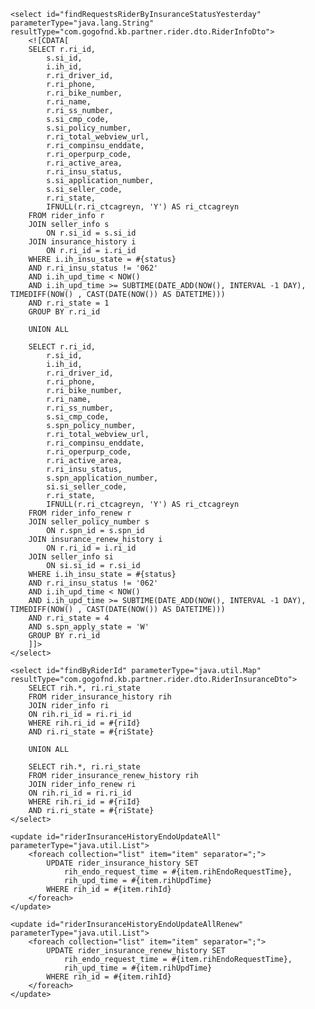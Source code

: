     <select id="findRequestsRiderByInsuranceStatusYesterday" parameterType="java.lang.String" resultType="com.gogofnd.kb.partner.rider.dto.RiderInfoDto">
        <![CDATA[
        SELECT r.ri_id,
            s.si_id,
            i.ih_id,
            r.ri_driver_id,
            r.ri_phone,
            r.ri_bike_number,
            r.ri_name,
            r.ri_ss_number,
            s.si_cmp_code,
            s.si_policy_number,
            r.ri_total_webview_url,
            r.ri_compinsu_enddate,
            r.ri_operpurp_code,
            r.ri_active_area,
            r.ri_insu_status,
            s.si_application_number,
            s.si_seller_code,
            r.ri_state,
            IFNULL(r.ri_ctcagreyn, 'Y') AS ri_ctcagreyn
        FROM rider_info r
        JOIN seller_info s
            ON r.si_id = s.si_id
        JOIN insurance_history i
            ON r.ri_id = i.ri_id
        WHERE i.ih_insu_state = #{status}
        AND r.ri_insu_status != '062'
        AND i.ih_upd_time < NOW()
        AND i.ih_upd_time >= SUBTIME(DATE_ADD(NOW(), INTERVAL -1 DAY), TIMEDIFF(NOW() , CAST(DATE(NOW()) AS DATETIME)))
        AND r.ri_state = 1
        GROUP BY r.ri_id

        UNION ALL

        SELECT r.ri_id,
            r.si_id,
            i.ih_id,
            r.ri_driver_id,
            r.ri_phone,
            r.ri_bike_number,
            r.ri_name,
            r.ri_ss_number,
            s.si_cmp_code,
            s.spn_policy_number,
            r.ri_total_webview_url,
            r.ri_compinsu_enddate,
            r.ri_operpurp_code,
            r.ri_active_area,
            r.ri_insu_status,
            s.spn_application_number,
            si.si_seller_code,
            r.ri_state,
            IFNULL(r.ri_ctcagreyn, 'Y') AS ri_ctcagreyn
        FROM rider_info_renew r
        JOIN seller_policy_number s
            ON r.spn_id = s.spn_id
        JOIN insurance_renew_history i
            ON r.ri_id = i.ri_id
        JOIN seller_info si
        	ON si.si_id = r.si_id
        WHERE i.ih_insu_state = #{status}
        AND r.ri_insu_status != '062'
        AND i.ih_upd_time < NOW()
        AND i.ih_upd_time >= SUBTIME(DATE_ADD(NOW(), INTERVAL -1 DAY), TIMEDIFF(NOW() , CAST(DATE(NOW()) AS DATETIME)))
        AND r.ri_state = 4
        AND s.spn_apply_state = 'W'
        GROUP BY r.ri_id
        ]]>
    </select>

    <select id="findByRiderId" parameterType="java.util.Map" resultType="com.gogofnd.kb.partner.rider.dto.RiderInsuranceDto">
        SELECT rih.*, ri.ri_state
        FROM rider_insurance_history rih
        JOIN rider_info ri
        ON rih.ri_id = ri.ri_id
        WHERE rih.ri_id = #{riId}
        AND ri.ri_state = #{riState}

        UNION ALL

        SELECT rih.*, ri.ri_state
        FROM rider_insurance_renew_history rih
        JOIN rider_info_renew ri
        ON rih.ri_id = ri.ri_id
        WHERE rih.ri_id = #{riId}
        AND ri.ri_state = #{riState}
    </select>

    <update id="riderInsuranceHistoryEndoUpdateAll" parameterType="java.util.List">
        <foreach collection="list" item="item" separator=";">
            UPDATE rider_insurance_history SET
                rih_endo_request_time = #{item.rihEndoRequestTime},
                rih_upd_time = #{item.rihUpdTime}
            WHERE rih_id = #{item.rihId}
        </foreach>
    </update>

    <update id="riderInsuranceHistoryEndoUpdateAllRenew" parameterType="java.util.List">
        <foreach collection="list" item="item" separator=";">
            UPDATE rider_insurance_renew_history SET
                rih_endo_request_time = #{item.rihEndoRequestTime},
                rih_upd_time = #{item.rihUpdTime}
            WHERE rih_id = #{item.rihId}
        </foreach>
    </update>
